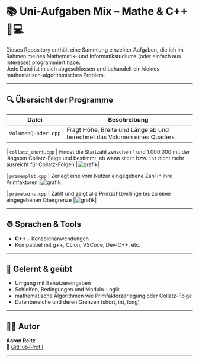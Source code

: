 # 📚 Uni-Aufgaben Mix – Mathe & C++ 🧠💻

Dieses Repository enthält eine Sammlung einzelner Aufgaben, die ich im Rahmen meines Mathematik- und Informatikstudiums (oder einfach aus Interesse) programmiert habe.  
Jede Datei ist in sich abgeschlossen und behandelt ein kleines mathematisch-algorithmisches Problem.

---

## 🔍 Übersicht der Programme

| Datei | Beschreibung |
|-------|--------------|
| `VolumenQuader.cpp` | Fragt Höhe, Breite und Länge ab und berechnet das Volumen eines Quaders |![grafik](https://github.com/user-attachments/assets/ee6ce013-1964-4909-aea7-e612f91b277d)|

| `collatz_short.cpp` | Findet die Startzahl zwischen 1 und 1.000.000 mit der längsten Collatz-Folge und bestimmt, ab wann `short` bzw. `int` nicht mehr ausreicht für Collatz-Folgen |![grafik](https://github.com/user-attachments/assets/a746d488-b871-4b2e-98b0-a518145b76df)|

| `primesplit.cpp` | Zerlegt eine vom Nutzer eingegebene Zahl in ihre Primfaktoren |![grafik](https://github.com/user-attachments/assets/daa53f5b-1fa6-4d55-b815-04342cef31c1) |

| `primetwins.cpp` | Zählt und zeigt alle Primzahlzwillinge bis zu einer eingegebenen Obergrenze |![grafik](https://github.com/user-attachments/assets/c161ec4e-9935-4be0-9880-3dd1e0727e9e)|


---

## ⚙️ Sprachen & Tools

- **C++** – Konsolenanwendungen
- Kompatibel mit g++, CLion, VSCode, Dev-C++, etc.

---

## 🧠 Gelernt & geübt

- Umgang mit Benutzereingaben
- Schleifen, Bedingungen und Modulo-Logik
- mathematische Algorithmen wie Primfaktorzerlegung oder Collatz-Folge
- Datenbereiche und deren Grenzen (short, int, long)

---

## 👨‍💻 Autor

**Aaron Reitz**  
🔗 [GitHub-Profil](https://github.com/Aaronreitz)

---

